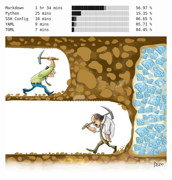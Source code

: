<!--START_SECTION:waka-->

```txt
Markdown     1 hr 34 mins    ██████████████▒░░░░░░░░░░   56.97 %
Python       25 mins         ████░░░░░░░░░░░░░░░░░░░░░   15.35 %
SSH Config   10 mins         █▓░░░░░░░░░░░░░░░░░░░░░░░   06.65 %
YAML         9 mins          █▒░░░░░░░░░░░░░░░░░░░░░░░   05.71 %
TOML         7 mins          █░░░░░░░░░░░░░░░░░░░░░░░░   04.45 %
```

<!--END_SECTION:waka-->
![](diamant.jpg)
